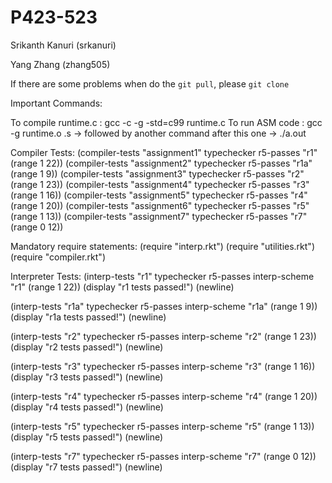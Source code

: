 # P423-523
Srikanth Kanuri (srkanuri)

Yang Zhang (zhang505)


If there are some problems when do the `git pull`, please `git clone`

Important Commands:

To compile runtime.c : gcc -c -g -std=c99 runtime.c
To run ASM code      : gcc -g runtime.o <filename>.s -> followed by another command after this one -> ./a.out

Compiler Tests:
(compiler-tests "assignment1" typechecker r5-passes "r1" (range 1 22))
(compiler-tests "assignment2" typechecker r5-passes "r1a" (range 1 9))
(compiler-tests "assignment3" typechecker r5-passes "r2" (range 1 23))
(compiler-tests "assignment4" typechecker r5-passes "r3" (range 1 16))
(compiler-tests "assignment5" typechecker r5-passes "r4" (range 1 20))
(compiler-tests "assignment6" typechecker r5-passes "r5" (range 1 13))
(compiler-tests "assignment7" typechecker r5-passes "r7" (range 0 12))

Mandatory require statements:
(require "interp.rkt")
(require "utilities.rkt")
(require "compiler.rkt")

Interpreter Tests:
(interp-tests "r1" typechecker r5-passes interp-scheme "r1" (range 1 22))
(display "r1 tests passed!") (newline)

(interp-tests "r1a" typechecker r5-passes interp-scheme "r1a" (range 1 9))
(display "r1a tests passed!") (newline)

(interp-tests "r2" typechecker r5-passes interp-scheme "r2" (range 1 23))
(display "r2 tests passed!") (newline)

(interp-tests "r3" typechecker r5-passes interp-scheme "r3" (range 1 16))
(display "r3 tests passed!") (newline)

(interp-tests "r4" typechecker r5-passes interp-scheme "r4" (range 1 20))
(display "r4 tests passed!") (newline)

(interp-tests "r5" typechecker r5-passes interp-scheme "r5" (range 1 13))
(display "r5 tests passed!") (newline)

(interp-tests "r7" typechecker r5-passes interp-scheme "r7" (range 0 12))
(display "r7 tests passed!") (newline)

